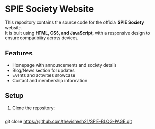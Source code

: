 # SPIE Society Website

This repository contains the source code for the official **SPIE Society** website.  
It is built using **HTML, CSS, and JavaScript**, with a responsive design to ensure compatibility across devices.

## Features
- Homepage with announcements and society details  
- Blog/News section for updates  
- Events and activities showcase  
- Contact and membership information  

## Setup
1. Clone the repository:
   ```bash
git clone https://github.com/thevishesh21/SPIE-BLOG-PAGE.git